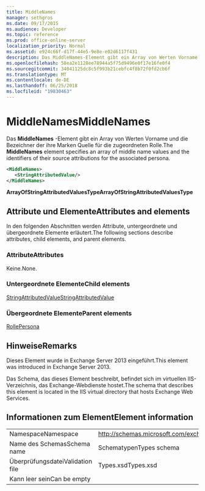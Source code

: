 ```yaml
---
title: MiddleNames
manager: sethgros
ms.date: 09/17/2015
ms.audience: Developer
ms.topic: reference
ms.prod: office-online-server
localization_priority: Normal
ms.assetid: e924c66f-d17f-44e5-9e8e-e02d6117f431
description: Das MiddleNames-Element gibt ein Array von Werten Vorname und die Bezeichner der ihre Marken Quelle für die zugeordneten Rolle.
ms.openlocfilehash: 58ea2e1128ee78944a5f75d9496e0f17e16fe0f4
ms.sourcegitcommit: 34041125dc8c5f993b21cebfc4f8b72f0fd2cb6f
ms.translationtype: MT
ms.contentlocale: de-DE
ms.lasthandoff: 06/25/2018
ms.locfileid: "19830463"
---
```

# <a name="middlenames"></a><span data-ttu-id="b089a-103">MiddleNames</span><span class="sxs-lookup"><span data-stu-id="b089a-103">MiddleNames</span></span>

<span data-ttu-id="b089a-104">Das **MiddleNames** -Element gibt ein Array von Werten Vorname und die Bezeichner der ihre Marken Quelle für die zugeordneten Rolle.</span><span class="sxs-lookup"><span data-stu-id="b089a-104">The **MiddleNames** element specifies an array of middle name values and the identifiers of their source attributions for the associated persona.</span></span> 
  
```XML
<MiddleNames>
   <StringAttributedValue/>
</MiddleNames>
```

 <span data-ttu-id="b089a-105">**ArrayOfStringAttributedValuesType**</span><span class="sxs-lookup"><span data-stu-id="b089a-105">**ArrayOfStringAttributedValuesType**</span></span>
## <a name="attributes-and-elements"></a><span data-ttu-id="b089a-106">Attribute und Elemente</span><span class="sxs-lookup"><span data-stu-id="b089a-106">Attributes and elements</span></span>

<span data-ttu-id="b089a-107">In den folgenden Abschnitten werden Attribute, untergeordnete und übergeordnete Elemente erläutert.</span><span class="sxs-lookup"><span data-stu-id="b089a-107">The following sections describe attributes, child elements, and parent elements.</span></span>
  
### <a name="attributes"></a><span data-ttu-id="b089a-108">Attribute</span><span class="sxs-lookup"><span data-stu-id="b089a-108">Attributes</span></span>

<span data-ttu-id="b089a-109">Keine.</span><span class="sxs-lookup"><span data-stu-id="b089a-109">None.</span></span>
  
### <a name="child-elements"></a><span data-ttu-id="b089a-110">Untergeordnete Elemente</span><span class="sxs-lookup"><span data-stu-id="b089a-110">Child elements</span></span>

[<span data-ttu-id="b089a-111">StringAttributedValue</span><span class="sxs-lookup"><span data-stu-id="b089a-111">StringAttributedValue</span></span>](stringattributedvalue.md)
  
### <a name="parent-elements"></a><span data-ttu-id="b089a-112">Übergeordnete Elemente</span><span class="sxs-lookup"><span data-stu-id="b089a-112">Parent elements</span></span>

[<span data-ttu-id="b089a-113">Rolle</span><span class="sxs-lookup"><span data-stu-id="b089a-113">Persona</span></span>](persona.md)
  
## <a name="remarks"></a><span data-ttu-id="b089a-114">Hinweise</span><span class="sxs-lookup"><span data-stu-id="b089a-114">Remarks</span></span>

<span data-ttu-id="b089a-115">Dieses Element wurde in Exchange Server 2013 eingeführt.</span><span class="sxs-lookup"><span data-stu-id="b089a-115">This element was introduced in Exchange Server 2013.</span></span>
  
<span data-ttu-id="b089a-116">Das Schema, das dieses Element beschreibt, befindet sich im virtuellen IIS-Verzeichnis, das Exchange-Webdienste hostet.</span><span class="sxs-lookup"><span data-stu-id="b089a-116">The schema that describes this element is located in the IIS virtual directory that hosts Exchange Web Services.</span></span>
  
## <a name="element-information"></a><span data-ttu-id="b089a-117">Informationen zum Element</span><span class="sxs-lookup"><span data-stu-id="b089a-117">Element information</span></span>

|||
|:-----|:-----|
|<span data-ttu-id="b089a-118">Namespace</span><span class="sxs-lookup"><span data-stu-id="b089a-118">Namespace</span></span>  <br/> |http://schemas.microsoft.com/exchange/services/2006/types  <br/> |
|<span data-ttu-id="b089a-119">Name des Schemas</span><span class="sxs-lookup"><span data-stu-id="b089a-119">Schema name</span></span>  <br/> |<span data-ttu-id="b089a-120">Schematypen</span><span class="sxs-lookup"><span data-stu-id="b089a-120">Types schema</span></span>  <br/> |
|<span data-ttu-id="b089a-121">Überprüfungsdatei</span><span class="sxs-lookup"><span data-stu-id="b089a-121">Validation file</span></span>  <br/> |<span data-ttu-id="b089a-122">Types.xsd</span><span class="sxs-lookup"><span data-stu-id="b089a-122">Types.xsd</span></span>  <br/> |
|<span data-ttu-id="b089a-123">Kann leer sein</span><span class="sxs-lookup"><span data-stu-id="b089a-123">Can be empty</span></span>  <br/> ||
   

